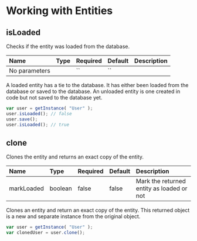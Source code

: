 # Working with Entities

## isLoaded

Checks if the entity was loaded from the database.

| Name | Type | Required | Default | Description |
| :--- | :--- | :--- | :--- | :--- |
| No parameters |  | \`\` | \`\` |  |

A loaded entity has a tie to the database.  It has either been loaded from the database or saved to the database.  An unloaded entity is one created in code but not saved to the database yet.

```javascript
var user = getInstance( "User" );
user.isLoaded(); // false
user.save();
user.isLoaded(); // true
```

## clone

Clones the entity and returns an exact copy of the entity.

| Name | Type | Required | Default | Description |
| :--- | :--- | :--- | :--- | :--- |
|  markLoaded| boolean | false | false | Mark the returned entity as loaded or not |

Clones an entity and return an exact copy of the entity. This returned object is a new and separate instance from the original object. 

```javascript
var user = getInstance( "User" );
var clonedUser = user.clone();
